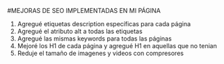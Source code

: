 #MEJORAS DE SEO IMPLEMENTADAS EN MI PÁGINA

1) Agregué etiquetas <meta> description específicas para cada página
2) Agregué el atributo alt a todas las etiquetas <img>
3) Agregué las mismas keywords para todas las páginas
4) Mejoré los H1 de cada página y agregué H1 en aquellas que no tenian
5) Reduje el tamaño de imagenes y videos con compresores
